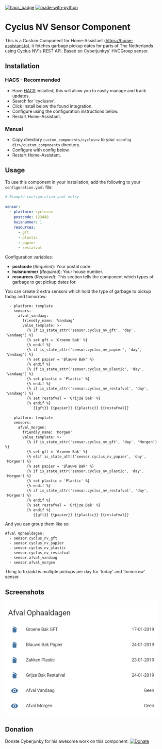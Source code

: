 [![hacs_badge](https://img.shields.io/badge/HACS-Default-orange.svg)](https://github.com/custom-components/hacs)  [![made-with-python](https://img.shields.io/badge/Made%20with-Python-1f425f.svg)](https://www.python.org/)

# Cyclus NV Sensor Component
This is a Custom Component for Home-Assistant (https://home-assistant.io), it fetches garbage pickup dates for parts of The Netherlands using Cyclus NV's REST API. Based on Cyberjunkys' HVCGroep sensor.


## Installation

### HACS - Recommended
- Have [HACS](https://hacs.xyz) installed, this will allow you to easily manage and track updates.
- Search for 'cyclusnv'.
- Click Install below the found integration.
- Configure using the configuration instructions below.
- Restart Home-Assistant.

### Manual
- Copy directory `custom_components/cyclusnv` to your `<config dir>/custom_components` directory.
- Configure with config below.
- Restart Home-Assistant.

## Usage
To use this component in your installation, add the following to your `configuration.yaml` file:

```yaml
# Example configuration.yaml entry

sensor:
  - platform: cyclusnv
    postcode: 1234AB
    huisnummer: 1
    resources:
      - gft
      - plastic
      - papier
      - restafval
```

Configuration variables:

- **postcode** (*Required*): Your postal code.
- **huisnummer** (*Required*): Your house number.
- **resources** (*Required*): This section tells the component which types of garbage to get pickup dates for.

You can create 2 extra sensors which hold the type of garbage to pickup today and tomorrow:
```
  - platform: template
    sensors:
      afval_vandaag:
        friendly_name: 'Vandaag'
        value_template: >-
          {% if is_state_attr('sensor.cyclus_nv_gft', 'day', 'Vandaag') %}
          {% set gft = 'Groene Bak' %}
          {% endif %}
          {% if is_state_attr('sensor.cyclus_nv_papier', 'day', 'Vandaag') %}
          {% set papier = 'Blauwe Bak' %}
          {% endif %}
          {% if is_state_attr('sensor.cyclus_nv_plastic', 'day', 'Vandaag') %}
          {% set plastic = 'Plastic' %}
          {% endif %}
          {% if is_state_attr('sensor.cyclus_nv_restafval', 'day', 'Vandaag') %}
          {% set restafval = 'Grijze Bak' %}
          {% endif %}
             {{gft}} {{papier}} {{plastic}} {{restafval}}

  - platform: template
    sensors:
      afval_morgen:
        friendly_name: 'Morgen'
        value_template: >-
          {% if is_state_attr('sensor.cyclus_nv_gft', 'day', 'Morgen') %}
          {% set gft = 'Groene Bak' %}
          {% elif is_state_attr('sensor.cyclus_nv_papier', 'day', 'Morgen') %}
          {% set papier = 'Blauwe Bak' %}
          {% if is_state_attr('sensor.cyclus_nv_plastic', 'day', 'Morgen') %}
          {% set plastic = 'Plastic' %}
          {% endif %}
          {% if is_state_attr('sensor.cyclus_nv_restafval', 'day', 'Morgen') %}
          {% endif %}
          {% set restafval = 'Grijze Bak' %}
          {% endif %}
             {{gft}} {{papier}} {{plastic}} {{restafval}}
```

And you can group them like so:
```
Afval Ophaaldagen:
  - sensor.cyclus_nv_gft
  - sensor.cyclus_nv_papier
  - sensor.cyclus_nv_plastic
  - sensor.cyclus_nv_restafval
  - sensor.afval_vandaag
  - sensor.afval_morgen
```
Thing to fix/add is multiple pickups per day for 'today' and 'tomorrow' sensor.

## Screenshots

![alt text](https://github.com/createthisnl/home-assistant-cyclusnv/blob/master/screenshots/sensor-example-card.png?raw=true "Screenshot Waste Sensor")

## Donation
Donate Cyberjunky for his awesome work on this component:
[![Donate](https://img.shields.io/badge/Donate-PayPal-green.svg)](https://www.paypal.me/cyberjunkynl/)

